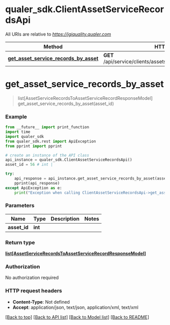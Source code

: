 # qualer_sdk.ClientAssetServiceRecordsApi

All URIs are relative to *https://jgiquality.qualer.com*

Method | HTTP request | Description
------------- | ------------- | -------------
[**get_asset_service_records_by_asset**](ClientAssetServiceRecordsApi.md#get_asset_service_records_by_asset) | **GET** /api/service/clients/assets/{assetId}/assetservicerecords | 


# **get_asset_service_records_by_asset**
> list[AssetServiceRecordsToAssetServiceRecordResponseModel] get_asset_service_records_by_asset(asset_id)



### Example
```python
from __future__ import print_function
import time
import qualer_sdk
from qualer_sdk.rest import ApiException
from pprint import pprint

# create an instance of the API class
api_instance = qualer_sdk.ClientAssetServiceRecordsApi()
asset_id = 56 # int | 

try:
    api_response = api_instance.get_asset_service_records_by_asset(asset_id)
    pprint(api_response)
except ApiException as e:
    print("Exception when calling ClientAssetServiceRecordsApi->get_asset_service_records_by_asset: %s\n" % e)
```

### Parameters

Name | Type | Description  | Notes
------------- | ------------- | ------------- | -------------
 **asset_id** | **int**|  | 

### Return type

[**list[AssetServiceRecordsToAssetServiceRecordResponseModel]**](AssetServiceRecordsToAssetServiceRecordResponseModel.md)

### Authorization

No authorization required

### HTTP request headers

 - **Content-Type**: Not defined
 - **Accept**: application/json, text/json, application/xml, text/xml

[[Back to top]](#) [[Back to API list]](../README.md#documentation-for-api-endpoints) [[Back to Model list]](../README.md#documentation-for-models) [[Back to README]](../README.md)

